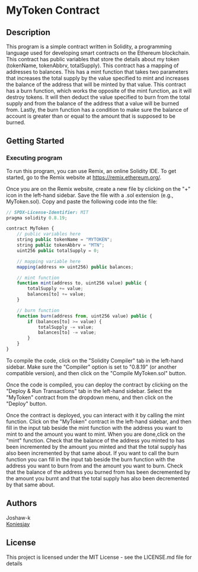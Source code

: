 # MyToken Contract

## Description

This program is a simple contract written in Solidity, a programming language used for developing smart contracts on the Ethereum blockchain.
This contract has public variables that store the details about my token (tokenName, tokenAbbrv, totalSupply).
This contract has a mapping of addresses to balances.
This has a mint function that takes two parameters that increases the total supply by the value specified to mint and increases the balance of the address that will be minted by that value.
This contract has a burn function, which works the opposite of the mint function, as it will destroy tokens.
It will then deduct the value specified to burn from the total supply and from the balance of the address that a value will be burned from.
Lastly, the burn function has a condition to make sure the balance of account is greater than or equal to the amount that is supposed to be burned.

## Getting Started

### Executing program

To run this program, you can use Remix, an online Solidity IDE. To get started, go to the Remix website at https://remix.ethereum.org/.

Once you are on the Remix website, create a new file by clicking on the "+" icon in the left-hand sidebar. Save the file with a .sol extension (e.g., MyToken.sol). Copy and paste the following code into the file:

```javascript
// SPDX-License-Identifier: MIT
pragma solidity 0.8.19;

contract MyToken {
    // public variables here
    string public tokenName = "MYTOKEN";
    string public tokenAbbrv = "MTN";
    uint256 public totalSupply = 0;

    // mapping variable here
    mapping(address => uint256) public balances;

    // mint function
    function mint(address to, uint256 value) public {
        totalSupply += value;
        balances[to] += value;
    }

    // burn function
    function burn(address from, uint256 value) public {
        if (balances[to] >= value) {
            totalSupply -= value;
            balances[to] -= value;
        }
    }
}

```

To compile the code, click on the "Solidity Compiler" tab in the left-hand sidebar. Make sure the "Compiler" option is set to "0.8.19" (or another compatible version), and then click on the "Compile MyToken.sol" button.

Once the code is compiled, you can deploy the contract by clicking on the "Deploy & Run Transactions" tab in the left-hand sidebar. Select the "MyToken" contract from the dropdown menu, and then click on the "Deploy" button.

Once the contract is deployed, you can interact with it by calling the mint function. Click on the "MyToken" contract in the left-hand sidebar, and then fill in the input tab beside the mint function with the address you want to mint to and the amount you want to mint. When you are done,click on the "mint" function. Check that the balance of the address you minted to has been incremented by the amount you minted and that the total supply has also been incremented by that same about. If you want to call the burn function you can fill in the input tab beside the burn function with the address you want to burn from and the amount you want to burn. Check that the balance of the address you burned from has been decremented by the amount you burnt and that the total supply has also been decremented by that same about.

## Authors

Joshaw-k  
[Koniesjay](https://twitter.com/awinrin21)

## License

This project is licensed under the MIT License - see the LICENSE.md file for details
